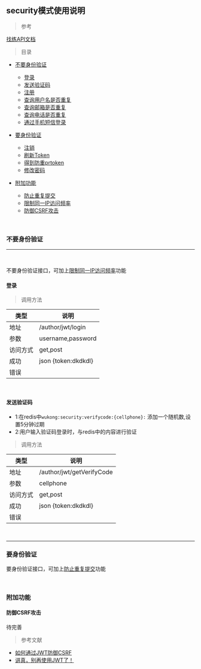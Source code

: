 ## security模式使用说明

>参考

[找练API文档](https://www.kancloud.cn/zldev/apidoc/70857)

>目录



* [不要身份验证](#不要身份验证)
    * [登录](#登录)
    * [发送验证码](#发送验证码)
    * [注册](#注册)
    * [查询用户名是否重复](#查询用户名是否重复)
    * [查询邮箱是否重复](#查询邮箱是否重复)
    * [查询电话是否重复](#查询电话是否重复)
    * [通过手机短信登录](#通过手机短信登录)


* [要身份验证](#要身份验证)
    * [注销](#注销)
    * [刷新Token](#刷新Token)
    * [得到防重prtoken](#得到防重prtoken)
    * [修改密码](#得到防重prtoken)

* [附加功能](#附加功能)
    * [防止重复提交](#防止重复提交)
    * [限制同一IP访问频率](#限制同一IP访问频率)
    * [防御CSRF攻击](#防御CSRF攻击)

    
<br>
    
### 不要身份验证
___

<br>

不要身份验证接口，可加上[限制同一IP访问频率](#限制同一IP访问频率)功能

#### 登录

>调用方法

类型  | 说明|
--------- | --------|
地址 | /author/jwt/login |
参数  | username,password |
访问方式 | get,post |
成功  | json {token:dkdkdl} |
错误  |  |

<br>


#### 发送验证码

* 1:在redis中`wukong:security:verifycode:{cellphone}:` 添加一个随机数,设置5分钟过期
* 2:用户输入验证码登录时，与redis中的内容进行验证


>调用方法

类型  | 说明|
--------- | --------|
地址 | /author/jwt/getVerifyCode |
参数  | cellphone |
访问方式 | get,post |
成功  | json {token:dkdkdl} |
错误  |  |

<br>

___

### 要身份验证

要身份验证接口，可加上[防止重复提交](#防止重复提交)功能



<br>

### 附加功能

#### 防御CSRF攻击

待完善

>参考文献 <br>
* [如何通过JWT防御CSRF](https://segmentfault.com/a/1190000003716037)
* [讲真，别再使用JWT了！](https://www.jianshu.com/p/af8360b83a9f)
